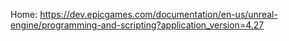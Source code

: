 Home: https://dev.epicgames.com/documentation/en-us/unreal-engine/programming-and-scripting?application_version=4.27
